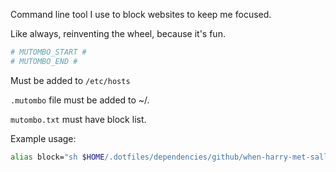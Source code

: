 Command line tool I use to block websites to keep me focused.

Like always, reinventing the wheel, because it's fun.
```bash
# MUTOMBO_START #
# MUTOMBO_END #
```
Must be added to `/etc/hosts`

`.mutombo` file must be added to ~/.

`mutombo.txt` must have block list.

Example usage:
```bash
alias block="sh $HOME/.dotfiles/dependencies/github/when-harry-met-sally/mutombo/toggle.sh"
```
